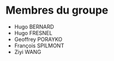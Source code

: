 # Membres du groupe

- Hugo BERNARD
- Hugo FRESNEL
- Geoffrey PORAYKO
- François SPILMONT
- Ziyi WANG